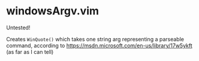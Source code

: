 # windowsArgv.vim

Untested!

Creates `WinQuote()` which takes one string arg representing a parseable command, according to https://msdn.microsoft.com/en-us/library/17w5ykft (as far as I can tell)
